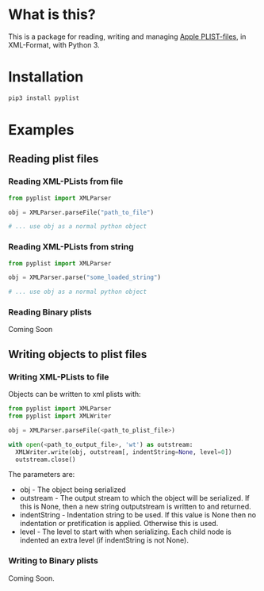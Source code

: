 # What is this?

This is a package for reading, writing and managing [Apple PLIST-files](https://www.unix.com/man-page/OSX/5/plist), in XML-Format, with Python 3.

# Installation

```sh
pip3 install pyplist
```

# Examples

## Reading plist files

### Reading XML-PLists from file

```py
from pyplist import XMLParser

obj = XMLParser.parseFile("path_to_file")

# ... use obj as a normal python object
```

### Reading XML-PLists from string

```py
from pyplist import XMLParser

obj = XMLParser.parse("some_loaded_string")

# ... use obj as a normal python object
```

### Reading Binary plists

Coming Soon

## Writing objects to plist files

### Writing XML-PLists to file

Objects can be written to xml plists with:

```py
from pyplist import XMLParser
from pyplist import XMLWriter

obj = XMLParser.parseFile(<path_to_plist_file>)

with open(<path_to_output_file>, 'wt') as outstream:
  XMLWriter.write(obj, outstream[, indentString=None, level=0])
  outstream.close()
```

The parameters are:

- obj - The object being serialized
- outstream - The output stream to which the object will be serialized. If this is None, then a new string outputstream is written to and returned.
- indentString - Indentation string to be used. If this value is None then no indentation or pretification is applied. Otherwise this is used.
- level - The level to start with when serializing. Each child node is indented an extra level (if indentString is not None).

### Writing to Binary plists

Coming Soon.
